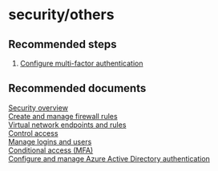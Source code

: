<properties
	pageTitle="security/others"
	description="security/others"
	service="microsoft.sql"
	resource="servers"
	authors="emlisa"
	displayOrder=""
	selfHelpType="generic"
	supportTopicIds="32574331"
	productPesIds="13491"
	cloudEnvironments="public"
/>

# security/others

## **Recommended steps**

1. [Configure multi-factor authentication](https://docs.microsoft.com/azure/sql-database/sql-database-ssms-mfa-authentication-configure/)
## **Recommended documents**

[Security overview](https://docs.microsoft.com/azure/sql-database/sql-database-security-overview/)<br>
[Create and manage firewall rules](https://docs.microsoft.com/azure/sql-database/sql-database-firewall-configure/)<br>
[Virtual network endpoints and rules](https://docs.microsoft.com/azure/sql-database/sql-database-vnet-service-endpoint-rule-overview/)<br>
[Control access](https://docs.microsoft.com/azure/sql-database/sql-database-control-access/)<br>
[Manage logins and users](https://docs.microsoft.com/azure/sql-database/sql-database-manage-logins/)<br>
[Conditional access (MFA)](https://docs.microsoft.com/azure/sql-database/sql-database-conditional-access/)<br>
[Configure and manage Azure Active Directory authentication](https://docs.microsoft.com/azure/sql-database/sql-database-aad-authentication-configure/)